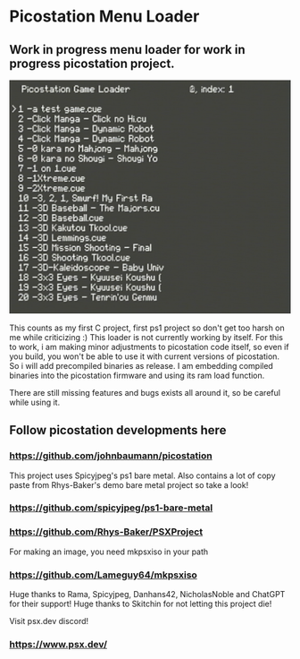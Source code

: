 # Picostation Menu Loader

## Work in progress menu loader for work in progress picostation project.

<img alt="loader" src="loader.png" width="600" />

This counts as my first C project, first ps1 project so don't get too harsh on me while criticizing :)
This loader is not currently working by itself. For this to work, i am making minor adjustments to picostation code itself, so even if you build, you won't be able to use it with current versions of picostation. So i will add precompiled binaries as release. I am embedding compiled binaries into the picostation firmware and using its ram load function.

There are still missing features and bugs exists all around it, so be careful while using it.


## Follow picostation developments here
### https://github.com/johnbaumann/picostation

This project uses Spicyjpeg's ps1 bare metal. Also contains a lot of copy paste from Rhys-Baker's demo bare metal project so take a look!

### https://github.com/spicyjpeg/ps1-bare-metal
### https://github.com/Rhys-Baker/PSXProject

For making an image, you need mkpsxiso in your path
### https://github.com/Lameguy64/mkpsxiso

Huge thanks to Rama, Spicyjpeg, Danhans42, NicholasNoble and ChatGPT for their support!
Huge thanks to Skitchin for not letting this project die!

Visit psx.dev discord!
### https://www.psx.dev/

